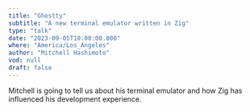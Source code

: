 ```yaml
---
title: "Ghostty"
subtitle: "A new terminal emulator written in Zig"
type: "talk"
date: "2023-09-05T10:00:00.000"
where: "America/Los_Angeles"
author: "Mitchell Hashimoto"
vod: null
draft: false
---
```

Mitchell is going to tell us about his terminal emulator and how Zig has influenced his development experience.  